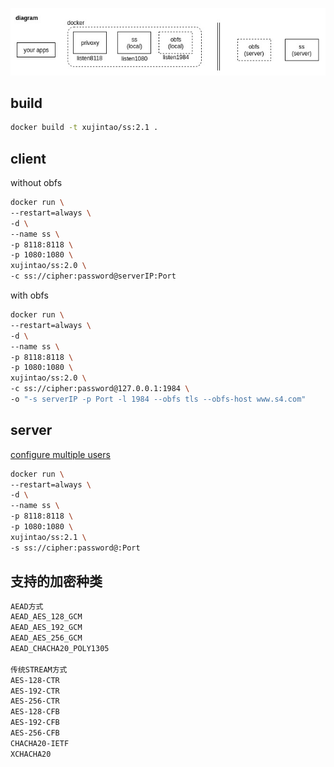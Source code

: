 ![](https://github.com/xujintao/deven/blob/master/ss/ss.jpg)

## build
```sh
docker build -t xujintao/ss:2.1 .
```
## client
without obfs
```sh
docker run \
--restart=always \
-d \
--name ss \
-p 8118:8118 \
-p 1080:1080 \
xujintao/ss:2.0 \
-c ss://cipher:password@serverIP:Port
```

with obfs
```sh
docker run \
--restart=always \
-d \
--name ss \
-p 8118:8118 \
-p 1080:1080 \
xujintao/ss:2.0 \
-c ss://cipher:password@127.0.0.1:1984 \
-o "-s serverIP -p Port -l 1984 --obfs tls --obfs-host www.s4.com"
```

## server
[configure multiple users](https://github.com/shadowsocks/go-shadowsocks2/issues/111)

```sh
docker run \
--restart=always \
-d \
--name ss \
-p 8118:8118 \
-p 1080:1080 \
xujintao/ss:2.1 \
-s ss://cipher:password@:Port
```

## 支持的加密种类
```sh
AEAD方式
AEAD_AES_128_GCM
AEAD_AES_192_GCM
AEAD_AES_256_GCM
AEAD_CHACHA20_POLY1305

传统STREAM方式
AES-128-CTR
AES-192-CTR
AES-256-CTR
AES-128-CFB
AES-192-CFB
AES-256-CFB
CHACHA20-IETF
XCHACHA20
```
